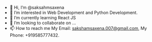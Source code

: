 - 👋 Hi, I’m @saksahmsaxena
- 👀 I’m interested in Web Development and Python Development.
- 🌱 I’m currently learning React JS
- 💞️ I’m looking to collaborate on ...
- 📫 How to reach me My Email: sakshamsaxena.007@gmail.com, My Phone: +919585777432.

<!---
saksahmsaxena/saksahmsaxena is a ✨ special ✨ repository because its `README.md` (this file) appears on your GitHub profile.
You can click the Preview link to take a look at your changes.
--->
